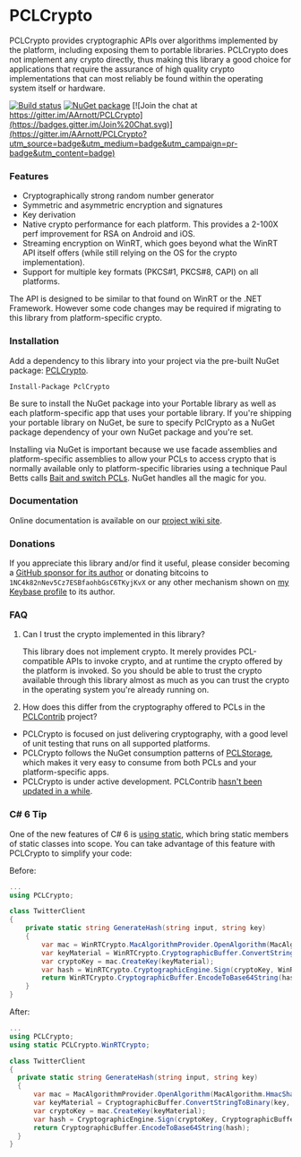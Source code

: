 PCLCrypto
=========

PCLCrypto provides cryptographic APIs over algorithms implemented by the platform, including exposing them to portable libraries.
PCLCrypto does not implement any crypto directly, thus making this library a good choice for applications that require the assurance of high quality crypto implementations that can most reliably be found within the operating system itself or hardware.

[![Build status](https://ci.appveyor.com/api/projects/status/0xtawuc0qg50vf2p/branch/master?svg=true)](https://ci.appveyor.com/project/AArnott/pclcrypto/branch/master)
[![NuGet package](https://buildstats.info/nuget/PCLCrypto?includePreReleases=true)](https://nuget.org/packages/PCLCrypto)
[![Join the chat at https://gitter.im/AArnott/PCLCrypto](https://badges.gitter.im/Join%20Chat.svg)](https://gitter.im/AArnott/PCLCrypto?utm_source=badge&utm_medium=badge&utm_campaign=pr-badge&utm_content=badge)

### Features

 * Cryptographically strong random number generator
 * Symmetric and asymmetric encryption and signatures
 * Key derivation
 * Native crypto performance for each platform. This provides a 2-100X perf improvement for RSA on Android and iOS.
 * Streaming encryption on WinRT, which goes beyond what the WinRT API itself offers (while still relying on the OS for the crypto implementation).
 * Support for multiple key formats (PKCS#1, PKCS#8, CAPI) on all platforms.

The API is designed to be similar to that found on WinRT or the .NET Framework. However some code changes may be required if migrating to this library from platform-specific crypto.

### Installation

Add a dependency to this library into your project via the pre-built NuGet package: [PCLCrypto][4].

    Install-Package PclCrypto

Be sure to install the NuGet package into your Portable library as well as each platform-specific app that uses your portable library. If you're shipping your portable library on NuGet, be sure to specify PclCrypto as a NuGet package dependency of your own NuGet package and you're set.

Installing via NuGet is important because we use facade assemblies and platform-specific assemblies to allow your PCLs to access crypto that is normally available only to platform-specific libraries using a technique Paul Betts calls [Bait and switch PCLs][5]. NuGet handles all the magic for you.

### Documentation

Online documentation is available on our [project wiki site][6].

### Donations

If you appreciate this library and/or find it useful, please consider becoming a [GitHub sponsor for its author](https://github.com/sponsors/AArnott)
or donating bitcoins to `1NC4k82nNev5Cz7ESBfaohbGsC6TKyjKvX` or any other mechanism shown on [my Keybase profile][Keybase] to its author.

### FAQ

1. Can I trust the crypto implemented in this library?

   This library does not implement crypto. It merely provides PCL-compatible APIs to invoke crypto, and at runtime the crypto offered by the platform is invoked. So you should be able to trust the crypto available through this library almost as much as you can trust the crypto in the operating system you're already running on.

2. How does this differ from the cryptography offered to PCLs in the [PCLContrib][1] project?

 * PCLCrypto is focused on just delivering cryptography, with a good level of unit testing that runs on all supported platforms.
 * PCLCrypto follows the NuGet consumption patterns of [PCLStorage][3], which makes it very easy to consume from both PCLs and your platform-specific apps.
 * PCLCrypto is under active development. PCLContrib [hasn't been updated in a while][2].

### C# 6 Tip

One of the new features of C# 6 is [using static][9], which bring static members of static classes into scope. You can take advantage of this feature with PCLCrypto to simplify your code:

Before:

```csharp
...
using PCLCrypto;

class TwitterClient
{
    private static string GenerateHash(string input, string key)
    {
        var mac = WinRTCrypto.MacAlgorithmProvider.OpenAlgorithm(MacAlgorithm.HmacSha1);
        var keyMaterial = WinRTCrypto.CryptographicBuffer.ConvertStringToBinary(key, Encoding.UTF8);
        var cryptoKey = mac.CreateKey(keyMaterial);
        var hash = WinRTCrypto.CryptographicEngine.Sign(cryptoKey, WinRTCrypto.CryptographicBuffer.ConvertStringToBinary(input, Encoding.UTF8));
        return WinRTCrypto.CryptographicBuffer.EncodeToBase64String(hash);
    }
}
```

After:

```csharp
...
using PCLCrypto;
using static PCLCrypto.WinRTCrypto;

class TwitterClient
{
  private static string GenerateHash(string input, string key)
  {
      var mac = MacAlgorithmProvider.OpenAlgorithm(MacAlgorithm.HmacSha1);
      var keyMaterial = CryptographicBuffer.ConvertStringToBinary(key, Encoding.UTF8);
      var cryptoKey = mac.CreateKey(keyMaterial);
      var hash = CryptographicEngine.Sign(cryptoKey, CryptographicBuffer.ConvertStringToBinary(input, Encoding.UTF8));
      return CryptographicBuffer.EncodeToBase64String(hash);
  }
}
```

 [1]: https://pclcontrib.codeplex.com/
 [2]: https://pclcontrib.codeplex.com/SourceControl/list/changesets
 [3]: https://pclstorage.codeplex.com/
 [4]: http://nuget.org/packages/pclcrypto
 [5]: http://log.paulbetts.org/the-bait-and-switch-pcl-trick/
 [6]: https://github.com/aarnott/pclcrypto/wiki
 [7]: http://github.com/aarnott/pclcrypto
 [8]: https://github.com/sponsors/AArnott
 [9]: http://intellitect.com/static-using-statement-in-c-6-0/
 [Keybase]: https://keybase.io/aarnott
